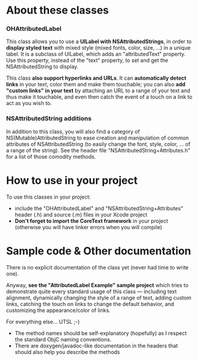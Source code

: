 # About these classes

### OHAttributedLabel

This class allows you to use a **UILabel with NSAttributedStrings**, in order to **display styled text** with mixed style (mixed fonts, color, size, ...) in a unique label. It is a subclass of UILabel, which adds an "attributedText" property. Use this property, instead of the "text" property, to set and get the NSAttributedString to display.

This class **also support hyperlinks and URLs**. It can **automatically detect links** in your text, color them and make them touchable; you can also **add "custom links" in your text** by attaching an URL to a range of your text and thus make it touchable, and even then catch the event of a touch on a link to act as you wish to.

### NSAttributedString additions 

In addition to this class, you will also find a category of NS(Mutable)AttributedString to ease creation and manipulation of common attributes of NSAttributedString (to easily change the font, style, color, ... of a range of the string). See the header file "NSAttributedString+Attributes.h" for a list of those comodity methods.


# How to use in your project

To use this classes in your project:

* include the "OHAttributedLabel" and "NSAttributedString+Attributes" header (.h) and source (.m) files in your Xcode project
* **Don't forget to import the CoreText framework** in your project (otherwise you will have linker errors when you will compile)

# Sample code & Other documentation

There is no explicit documentation of the class yet (never had time to write one).

Anyway, **see the "AttributedLabel Example" sample project** which tries to demonstrate quite every standard usage of this class — including text alignment, dynamically changing the style of a range of text, adding custom links, catching the touch on links to change the default behavior, and customizing the appearance/color of links.

For everything else… UTSL ;-)

* The method names should be self-explanatory (hopefully) as I respect the standard ObjC naming conventions.
* There are doxygen/javadoc-like documentation in the headers that should also help you describe the methods
